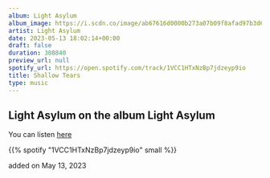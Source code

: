 ```yaml
---
album: Light Asylum
album_image: https://i.scdn.co/image/ab67616d0000b273a07b09f8afad97b3d6825ff9
artist: Light Asylum
date: 2023-05-13 18:02:14+00:00
draft: false
duration: 308840
preview_url: null
spotify_url: https://open.spotify.com/track/1VCC1HTxNzBp7jdzeyp9io
title: Shallow Tears
type: music
---
```



## Light Asylum on the album Light Asylum

You can listen [here](https://open.spotify.com/track/1VCC1HTxNzBp7jdzeyp9io)

{{% spotify "1VCC1HTxNzBp7jdzeyp9io" small %}}

added on May 13, 2023
